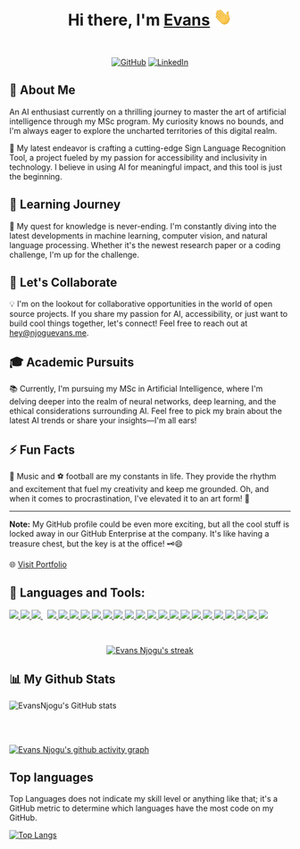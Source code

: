 <h1 align="center">Hi there, I'm <a href="https://njoguevans.me/" target="_blank">Evans</a> <img
src="https://github.com/EvansNjogu/EvansNjogu/blob/master/Hi.gif" height="32" /></h1>

<br />

<p align="center">
  <a href="https://github.com/EvansNjogu">
    <picture>
      <source media="(prefers-color-scheme: dark)" srcset="https://cdn.simpleicons.org/github/white">
      <img alt="GitHub" title="GitHub" height="48" width="48" src="https://cdn.simpleicons.org/github"></picture></a>
  <a href="https://www.linkedin.com/in/evans-njogu/">
    <img alt="LinkedIn" title="LinkedIn" height="48" width="48" src="https://cdn.simpleicons.org/linkedin"></a>
</p>


## 🧠 About Me

An AI enthusiast currently on a thrilling journey to master the art of artificial intelligence through my MSc program. My curiosity knows no bounds, and I'm always eager to explore the uncharted territories of this digital realm.

🤖 My latest endeavor is crafting a cutting-edge Sign Language Recognition Tool, a project fueled by my passion for accessibility and inclusivity in technology. I believe in using AI for meaningful impact, and this tool is just the beginning.

## 🌱 Learning Journey

🚀 My quest for knowledge is never-ending. I'm constantly diving into the latest developments in machine learning, computer vision, and natural language processing. Whether it's the newest research paper or a coding challenge, I'm up for the challenge.

## 👯 Let's Collaborate

💡 I'm on the lookout for collaborative opportunities in the world of open source projects. If you share my passion for AI, accessibility, or just want to build cool things together, let's connect! Feel free to reach out at [hey@njoguevans.me](hey@njoguevans.me).

## 🎓 Academic Pursuits

📚 Currently, I'm pursuing my MSc in Artificial Intelligence, where I'm delving deeper into the realm of neural networks, deep learning, and the ethical considerations surrounding AI. Feel free to pick my brain about the latest AI trends or share your insights—I'm all ears!

## ⚡ Fun Facts

🎵 Music and ⚽ football are my constants in life. They provide the rhythm and excitement that fuel my creativity and keep me grounded. Oh, and when it comes to procrastination, I've elevated it to an art form! 🤣

---

**Note:** My GitHub profile could be even more exciting, but all the cool stuff is locked away in our GitHub Enterprise at the company. It's like having a treasure chest, but the key is at the office! 🗝️😄

🌐 [Visit Portfolio](https://njoguevans.me/)

## 🚀 Languages and Tools:

<p align="left"> 
    <a href="https://www.tensorflow.org/" target="_blank"> <img src="https://img.icons8.com/color/48/000000/tensorflow.png"/> </a>
    <a href="https://www.python.org" target="_blank"> <img src="https://img.icons8.com/color/48/000000/python.png"/> </a> 
    <a style="padding-right:8px;" href="https://www.mysql.com/" target="_blank"> <img src="https://img.icons8.com/fluent/50/000000/mysql-logo.png"/> </a>
    <a href="https://cloud.google.com/" target="_blank"> <img src="https://img.icons8.com/color/48/000000/google-cloud-platform.png"/> </a>
    <a href="https://git-scm.com/" target="_blank"> <img src="https://img.icons8.com/color/48/000000/git.png"/> </a> 
    <a href="https://html.com/" target="_blank"> <img src="https://img.icons8.com/color/48/000000/html-5--v1.png"/> </a>   
    <a href="https://www.w3.org/Style/CSS/Overview.en.html" target="_blank"> <img src="https://img.icons8.com/color/48/000000/css3.png"/> </a> 
    <a href="https://www.jetbrains.com/pycharm/" target="_blank"> <img src="https://img.icons8.com/color/48/000000/pycharm.png"/> </a> 
    <a href="https://www.jetbrains.com/idea/" target="_blank"> <img src="https://img.icons8.com/color/48/000000/intellij-idea.png"/> </a>
    <a href="https://github.com/" target="_blank"> <img src="https://img.icons8.com/color-glass/48/000000/github.png"/> </a>
    <a href="https://opencv.org/" target="_blank"> <img src="https://img.icons8.com/color/48/000000/opencv.png"/> </a>
    <a href="https://www.javascript.com/" target="_blank"> <img src="https://img.icons8.com/color/48/000000/javascript.png"/> </a>
    <a href="https://www.java.com/en/" target="_blank"> <img src="https://img.icons8.com/color/48/000000/java-coffee-cup-logo--v1.png"/> </a>
    <a href="https://code.visualstudio.com/" target="_blank"> <img src="https://img.icons8.com/color/48/000000/visual-studio-code-2019.png"/> </a>
    <a href="https://www.php.net/" target="_blank"> <img src="https://img.icons8.com/officexs/40/000000/php-logo.png"/> </a>
    <a href="https://laravel.com/" target="_blank"> <img src="https://img.icons8.com/fluency/48/000000/laravel.png"/> </a>
    <a href="https://www.ansible.com/" target="_blank"> <img src="https://img.icons8.com/color/48/null/ansible.png"/> </a>
    <a href="https://www.docker.com/" target="_blank"> <img src="https://img.icons8.com/fluency/48/null/docker.png"/> </a>
    <a href="https://www.linux.com/" target="_blank"> <img src="https://img.icons8.com/color/48/null/linux--v1.png"/> </a>
    <a href="https://jupyter.org/" target="_blank"> <img src="https://img.icons8.com/fluency/48/null/jupyter.png"/> </a>
    <a href="https://www.jenkins.io/" target="_blank"> <img src="https://img.icons8.com/color/48/null/jenkins.png"/> </a>
    <a href="https://jira.atlassian.com/" target="_blank"> <img src="https://img.icons8.com/color/48/null/jira.png"/> </a>
    <a href="https://www.postgresql.org/" target="_blank"> <img src="https://img.icons8.com/color/48/postgreesql.png"/> </a>
    
  
</p>

<!-- [![React Badge](https://img.shields.io/badge/-React-61DBFB?style=for-the-badge&labelColor=black&logo=react&logoColor=61DBFB)](#)  [![Javascript Badge](https://img.shields.io/badge/-Javascript-F0DB4F?style=for-the-badge&labelColor=black&logo=javascript&logoColor=F0DB4F)](#) [![Typescript Badge](https://img.shields.io/badge/-Typescript-007acc?style=for-the-badge&labelColor=black&logo=typescript&logoColor=007acc)](#) [![Nodejs Badge](https://img.shields.io/badge/-Nodejs-3C873A?style=for-the-badge&labelColor=black&logo=node.js&logoColor=3C873A)](#) [![GraphQL Badge](https://img.shields.io/badge/-GraphQl-e535ab?style=for-the-badge&labelColor=black&logo=node.js&logoColor=e535ab)](#) -->
<br/>

<p align="center">
    <a href="https://github.com/EvansNjogu/github-readme-streak-stats">
        <img title="🔥 Get streak stats for your profile at git.io/streak-stats" alt="Evans Njogu's streak" src="https://github-readme-streak-stats.herokuapp.com/?user=EvansNjogu&theme=black-ice&hide_border=true&stroke=0000&background=060A0CD0"/>
    </a>
</p>

## 📊 My Github Stats

![EvansNjogu's GitHub stats](https://github-readme-stats.vercel.app/api?username=EvansNjogu&show_icons=true&theme=react)


<br/>
<br/>

[![Evans Njogu's github activity graph](https://github-readme-activity-graph.vercel.app/graph?username=EvansNjogu&theme=react-dark)](https://github.com/EvansNjogu/github-readme-activity-graph)


## Top languages
Top Languages does not indicate my skill level or anything like that; it's a GitHub metric to determine which languages have the most code on my GitHub.

[![Top Langs](https://github-readme-stats.vercel.app/api/top-langs/?username=EvansNjogu&hide=javascript,html&theme=react)](https://github.com/EvansNjogu/github-readme-stats)
